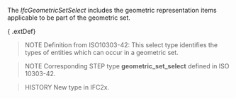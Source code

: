 The _IfcGeometricSetSelect_ includes the geometric representation items applicable to be part of the geometric set.

<!-- end of short definition -->


{ .extDef}
> NOTE Definition from ISO10303-42:
> This select type identifies the types of entities which can occur in a geometric set.

> NOTE Corresponding STEP type **geometric_set_select** defined in ISO 10303-42.

> HISTORY New type in IFC2x.
